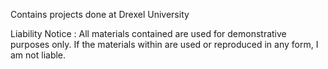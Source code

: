 Contains projects done at Drexel University

Liability Notice :
All materials contained are used for demonstrative purposes only. If the materials within are used or reproduced in any form, I am not liable.
